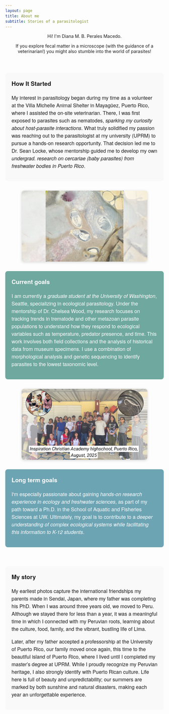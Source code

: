 ```yaml
---
layout: page
title: About me
subtitle: Stories of a parasitologist
---
```


<style>
  /* Container for flex sections */
  .flex-section {
    display: flex;
    align-items: center;
    justify-content: center;
    max-width: 900px;
    margin: 30px auto;
    gap: 30px;
    flex-wrap: wrap;
  }

  /* Reverse the order (image right, text left) */
  .flex-section.reverse {
    flex-direction: row-reverse;
  }

  /* Text blocks styling */
  .text-block {
    max-width: 480px;
    font-family: "Helvetica Neue", Helvetica, Arial, sans-serif;
    font-size: 16px;
    line-height: 1.5;
    padding: 20px;
    border-radius: 8px;
    background-color: #f9f9f9;
  }

  /* Custom background colors for text blocks */
  .text-block.goals {
    background-color: #6FA89F;
    color: white;
  }

  .text-block.longterm {
    background-color: #6DA4B3;
    color: white;
  }

  /* Carousel containers */
  .carousel {
    max-width: 400px;
    flex-shrink: 0;
  }

  .carousel img {
    width: 100%;
    display: none;
    border-radius: 8px;
    box-shadow: 0 2px 8px rgba(0,0,0,0.15);
  }

  /* Italics */
  em {
    font-style: italic;
  }

  /* Header styling */
  h3 {
    margin-top: 0;
  }
</style>

<p style="text-align:center;">Hi! I'm Diana M. B. Perales Macedo.</p>
<p style="text-align:center;">If you explore fecal matter in a microscope (with the guidance of a veterinarian!) you might also stumble into the world of parasites!</p>

<!-- 1st section: Text left, carousel right -->
<div class="flex-section">
  <div id="carousel1" class="carousel">
    <img src="/assets/img/field1.jpg" alt="Field 1">
    <img src="/assets/img/field2.jpg" alt="Field 2">
    <img src="/assets/img/field3.jpg" alt="Field 3">
    <img src="/assets/img/field4.jpg" alt="Field 4">
    <img src="/assets/img/field5.jpg" alt="Field 5">
    <img src="/assets/img/field6.jpg" alt="Field 6">
    <img src="/assets/img/field7.jpg" alt="Field 7">
    <img src="/assets/img/field8.jpg" alt="Field 8">
    <img src="/assets/img/field9.jpg" alt="Field 9">
    <img src="/assets/img/field10.jpg" alt="Field 10">
    <img src="/assets/img/field11.jpg" alt="Field 11">
    <img src="/assets/img/field12.jpg" alt="Field 12">
    <img src="/assets/img/field13.jpg" alt="Field 13">
    <img src="/assets/img/field14.jpg" alt="Field 14">
    <img src="/assets/img/field15.jpg" alt="Field 15">
    <img src="/assets/img/field16.jpg" alt="Field 16">
    <img src="/assets/img/field17.jpg" alt="Field 17">
    <img src="/assets/img/field18.jpg" alt="Field 18">
    <img src="/assets/img/field19.jpg" alt="Field 19">
  </div>

  <div class="text-block">
    <h3>How It Started</h3>
    <p>My interest in parasitology began during my time as a volunteer at the Villa Michelle Animal Shelter in Mayagüez, Puerto Rico, where I assisted the on-site veterinarian. There, I was first exposed to parasites such as nematodes, <em>sparking my curiosity about host-parasite interactions</em>. What truly solidified my passion was reaching out to the parasitologist at my university (UPRM) to pursue a hands-on research opportunity. That decision led me to Dr. Sean Locke, whose mentorship guided me to develop my own <em>undergrad. research on cercariae (baby parasites) from freshwater bodies in Puerto Rico</em>.</p>
  </div>
</div>

<!-- 2nd section: Text left with image left -->
<div class="flex-section reverse">
  <div class="carousel">
    <img src="/assets/img/future1.jpg" alt="Future 1" style="display:block;">
  </div>

  <div class="text-block goals">
    <h3>Current goals</h3>
    <p>I am currently a <em>graduate student at the University of Washington</em>, Seattle, specializing in ecological parasitology. Under the mentorship of Dr. Chelsea Wood, my research focuses on tracking trends in trematode and other metazoan parasite populations to understand how they respond to ecological variables such as temperature, predator presence, and time. This work involves both field collections and the analysis of historical data from museum specimens. I use a combination of morphological analysis and genetic sequencing to identify parasites to the lowest taxonomic level.</p>
  </div>
</div>

<!-- 3rd section: Text left, image right -->
<div class="flex-section">
  <div class="carousel">
    <img src="/assets/img/outreach13.jpg" alt="Outreach 13" style="display:block;">
  </div>

  <div class="text-block longterm">
    <h3>Long term goals</h3>
    <p>I'm especially passionate about gaining <em>hands-on research experience in ecology and freshwater sciences</em>, as part of my path toward a Ph.D. in the School of Aquatic and Fisheries Sciences at UW. Ultimately, my goal is to contribute to a <em>deeper understanding of complex ecological systems while facilitating this information to K-12 students</em>.</p>
  </div>
</div>

<!-- 4th section: Carousel left, text right -->
<div class="flex-section">
  <div id="carousel2" class="carousel">
    <img src="/assets/img/story1.jpg" alt="Story 1">
    <img src="/assets/img/story2.jpg" alt="Story 2">
  </div>

  <div class="text-block">
    <h3>My story</h3>
    <p>My earliest photos capture the international friendships my parents made in Sendai, Japan, where my father was completing his PhD. When I was around three years old, we moved to Peru. Although we stayed there for less than a year, it was a meaningful time in which I connected with my Peruvian roots, learning about the culture, food, family, and the vibrant, bustling life of Lima.</p>
    <p>Later, after my father accepted a professorship at the University of Puerto Rico, our family moved once again, this time to the beautiful island of Puerto Rico, where I lived until I completed my master’s degree at UPRM. While I proudly recognize my Peruvian heritage, I also strongly identify with Puerto Rican culture. Life here is full of beauty and unpredictability; our summers are marked by both sunshine and natural disasters, making each year an unforgettable experience.</p>
  </div>
</div>

<script>
  // Generic carousel function for any carousel container
  function createCarousel(id) {
    let index = 0;
    const slides = document.querySelectorAll(`#${id} img`);

    function showSlide() {
      slides.forEach(img => img.style.display = 'none');
      index++;
      if (index > slides.length) index = 1;
      slides[index - 1].style.display = 'block';
      setTimeout(showSlide, 3000);
    }
    showSlide();
  }

  document.addEventListener("DOMContentLoaded", function() {
    createCarousel("carousel1");
    createCarousel("carousel2");
  });
</script>
